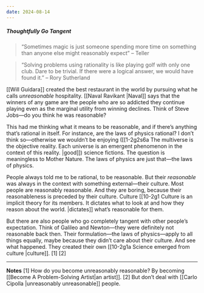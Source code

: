 ```yaml
---
date: 2024-08-14
---
```

##### Thoughtfully Go Tangent 


> “Sometimes magic is just someone spending more time on something than anyone else might reasonably expect” – Teller

> “Solving problems using rationality is like playing golf with only one club. Dare to be trivial. If there were a logical answer, we would have found it.” – Rory Sutherland

[[Will Guidara]] created the best restaurant in the world by pursuing what he calls *unreasonable* hospitality. [[Naval Ravikant |Naval]] says that the winners of any game are the people who are so addicted they continue playing even as the marginal utility from winning declines. Think of Steve Jobs—do you think he was reasonable?

This had me thinking what it means to be reasonable, and if there’s anything that’s rational in itself. For instance, are the laws of physics rational? I don’t think so—otherwise we wouldn’t be enjoying ([[1-2g2s6a The multiverse is the objective reality. Each universe is an emergent phenomenon in the context of this reality. |good]]) science fictions. The question is meaningless to Mother Nature. The laws of physics are just that—the laws of physics.

People always told me to be rational, to be reasonable. But their *reasonable* was always in the context with something external—their culture. Most people are reasonably reasonable. And they are boring, because their reasonableness is preceded by their culture. Culture [[10-2g1 Culture is an implicit theory for its members. It dictates what to look at and how they reason about the world. |dictates]] what’s reasonable for them. 

But there are also people who go completely tangent with other people’s expectation. Think of Galileo and Newton—they were definitely not reasonable back then. Their formulation—the laws of physics—apply to all things equally, maybe because they didn’t care about their culture. And see what happened. They created their own [[10-2g1a Science emerged from culture |culture]]. [1] [2]

---
**Notes**
[1] How do you become unreasonably reasonable? By becoming [[Become A Problem-Solving Artist|an artist]].
[2] But don’t deal with [[Carlo Cipolla |unreasonably unreasonable]] people.
